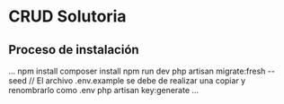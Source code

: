 
# CRUD Solutoria

## Proceso de instalación

...
npm install
composer install
npm run dev
php artisan migrate:fresh --seed
// El archivo .env.example se debe de realizar una copiar y renombrarlo como .env
php artisan key:generate
...

